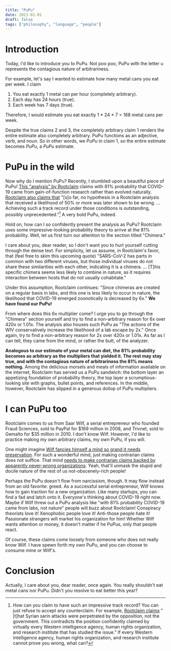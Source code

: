 ```yaml
---
title: "PuPu"
date: 2021-01-01
draft: false
tags: ["philosophy", "language", "people"]
---
```

# Introduction
Today, I'd like to introduce you to PuPu. Not poo poo, PuPu with the letter u represents the contagious nature of arbitrariness.

For example, let's say I wanted to estimate how many metal cans you eat per week. I claim
1. You eat exactly 1 metal can per hour (completely arbitrary). 
2. Each day has 24 hours (true).
3. Each week has 7 days (true).

Therefore, I would estimate you eat exactly 1 * 24 * 7 = 168 metal cans per week.

Despite the true claims 2 and 3, the completely arbitrary claim 1 renders the entire estimate also completely arbitrary. PuPu functions as an adjective, verb, and noun. So in other words, we _PuPu_ in claim 1, so the entire estimate becomes _PuPu_, a _PuPu_ estimate.

# PuPu in the wild
Now why do I mention PuPu? Recently, I stumbled upon a beautiful piece of PuPu! [This "analysis" by Rootclaim](https://www.rootclaim.com/analysis/what-is-the-source-of-covid-19-sars-cov-2) claims with 81% probability that COVID-19 came from gain-of-function research rather than evolved naturally. [Rootclaim also claims that](https://www.rootclaim.com/rootclaim_track_record) "[s]o far, no hypothesis in a Rootclaim analysis that received a likelihood of 50% or more was later shown to be wrong. ... Achieving such a track record under those conditions is outstanding, possibly unprecedented."[^1] A very bold PuPu, indeed.
[^1]: How can you claim to have such an impressive track record? You can just refuse to accept any counterclaim. For example, [Rootclaim claims](https://www.rootclaim.com/rootclaim_challenge) "[t]hat Syrian sarin attacks were perpetrated by the opposition, not the government. This contradicts the position confidently claimed by virtually every Western intelligence agency, human rights organization, and research institute that has studied the issue." If every Western intelligence agency, human rights organization, and research institute cannot prove you wrong, what can?

Hold on, how can I so confidently present the analysis as PuPu? Rootclaim uses some impressive-looking probability theory to arrive at the 81% probability. Well, let us first turn our attention to the section titled "Chimera." 

I care about you, dear reader, so I don't want you to hurt yourself cutting through the dense text. For simplicity, let us assume, in Rootclaim's favor, that (feel free to skim this upcoming quote) "SARS-CoV-2 has parts in common with two different viruses, but those individual viruses do not share these similarities with each other, indicating it is a chimera. ... [T]his specific chimera seems less likely to combine in nature, as it requires interaction between hosts that do not usually cohabitate."

Under this assumption, Rootclaim continues: "Since chimeras are created on a regular basis in labs, and this one is less likely to occur in nature, the likelihood that COVID-19 emerged zoonotically is decreased by 6x." **We have found our PuPu!**

From where does this 6x multiplier come? I urge you to go through the "Chimera" section yourself and try to find a non-arbitrary reason for 6x over 420x or 1.01x. The analysis also houses such PuPu as "The actions of the WIV conservatively increase the likelihood of a lab escape by 2x." Once again, try to find a non-arbitrary reason for 2x over 420x or 1.01x. As far as I can tell, they came from the mind, or rather the butt, of the analyzer. 

**Analogous to our estimate of your metal can diet, the 81% probability becomes as arbitrary as the multipliers that yielded it. The rest may stay true, and with the contagious nature of arbitrariness the 81% means nothing.** Among the delicious morsels and meals of information available on the internet, Rootclaim has served us a PuPu sandwich: the bottom layer an appetizing foundation of probability theory, the top layer a scrumptious-looking site with graphs, bullet points, and references. In the middle, however, Rootclaim has slipped in a generous dollop of PuPu multipliers. 
# I can PuPu too
Rootclaim comes to us from Saar Wilf, a serial entrepreneur who founded Fraud Sciences, sold to PayPal for $169 million in 2008, and Trivnet, sold to Gemalto for $35 million in 2010. I don't know Wilf. However, I'd like to practice making my own arbitrary claims, my own PuPu, if you will.

One might imagine [Wilf fancies himself a mind so grand it needs preservation](https://www.brainpreservation.org/team/saar-wilf/). For such a wonderful mind, just making contrarian claims does not suffice. That mind [needs to make contrarian claims backed by apparently never-wrong organizations](https://twitter.com/saarwilf/status/1343213087751626762). Yeah, that'll unmask the stupid and docile nature of the rest of us not-obscenely-rich people!

Perhaps the PuPu doesn't flow from narcissism, though. It may flow instead from an old favorite: greed. As a successful serial entrepreneur, Wilf knows how to gain traction for a new organization. Like many startups, you can find a fad and latch onto it. Everyone's thinking about COVID-19 right now. Maybe if Wilf threw out a PuPu analysis like "with 81% probability COVID-19 came from labs, not nature" people will buzz about Rootclaim! Conspiracy theorists love it! Xenophobic people love it! Anti-those people hate it! Passionate strangers will market his organization for him! Whether Wilf wants attention or money, it doesn't matter if he PuPus, only that people react.

Of course, these claims come loosely from someone who does not really know Wilf. I have spewn forth my own PuPu, and you can choose to consume mine or Wilf's. 

# Conclusion
Actually, I care about you, dear reader, once again. You really shouldn't eat metal cans nor PuPu. Didn't you resolve to eat better this year?
